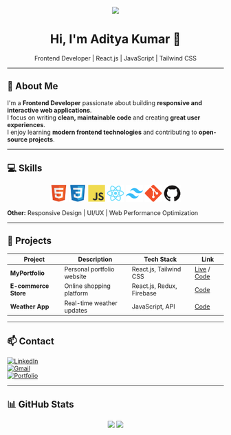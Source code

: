 <p align="center">
  <img src="https://media.giphy.com/media/26tn33aiTi1jkl6H6/giphy.gif" width="120"/>
</p>

<h1 align="center">Hi, I'm Aditya Kumar 👋</h1>
<p align="center">
  Frontend Developer | React.js | JavaScript | Tailwind CSS
</p>

---

## 🔹 About Me
I'm a **Frontend Developer** passionate about building **responsive and interactive web applications**.  
I focus on writing **clean, maintainable code** and creating **great user experiences**.  
I enjoy learning **modern frontend technologies** and contributing to **open-source projects**.

---

## 💻 Skills
<div align="center">
  <img src="https://raw.githubusercontent.com/devicons/devicon/master/icons/html5/html5-original.svg" width="40" title="HTML5"/>
  <img src="https://raw.githubusercontent.com/devicons/devicon/master/icons/css3/css3-original.svg" width="40" title="CSS3"/>
  <img src="https://raw.githubusercontent.com/devicons/devicon/master/icons/javascript/javascript-original.svg" width="40" title="JavaScript"/>
  <img src="https://raw.githubusercontent.com/devicons/devicon/master/icons/react/react-original.svg" width="40" title="React"/>
  <img src="https://raw.githubusercontent.com/devicons/devicon/master/icons/tailwindcss/tailwindcss-plain.svg" width="40" title="Tailwind CSS"/>
  <img src="https://raw.githubusercontent.com/devicons/devicon/master/icons/git/git-original.svg" width="40" title="Git"/>
  <img src="https://raw.githubusercontent.com/devicons/devicon/master/icons/github/github-original.svg" width="40" title="GitHub"/>
</div>

**Other:** Responsive Design | UI/UX | Web Performance Optimization

---

## 🚀 Projects
| Project | Description | Tech Stack | Link |
|---------|-------------|-----------|------|
| **MyPortfolio** | Personal portfolio website | React.js, Tailwind CSS | [Live](#) / [Code](#) |
| **E-commerce Store** | Online shopping platform | React.js, Redux, Firebase | [Code](#) |
| **Weather App** | Real-time weather updates | JavaScript, API | [Code](#) |

---

## 📫 Contact
[![LinkedIn](https://img.shields.io/badge/LinkedIn-AdityaKumar-blue?style=for-the-badge&logo=linkedin)](https://www.linkedin.com/in/adityakumar/)  
[![Gmail](https://img.shields.io/badge/Gmail-adityakumar@gmail.com-red?style=for-the-badge&logo=gmail)](mailto:adityakumar@example.com)  
[![Portfolio](https://img.shields.io/badge/Portfolio-MyPortfolio-brightgreen?style=for-the-badge&logo=google-chrome)](https://your-portfolio-link.com)

---

## 📊 GitHub Stats
<p align="center">
  <img src="https://github-readme-stats.vercel.app/api?username=yourusername&show_icons=true&theme=radical" width="49%"/>
  <img src="https://github-readme-stats.vercel.app/api/top-langs/?username=yourusername&layout=compact&theme=radical" width="49%"/>
</p>

